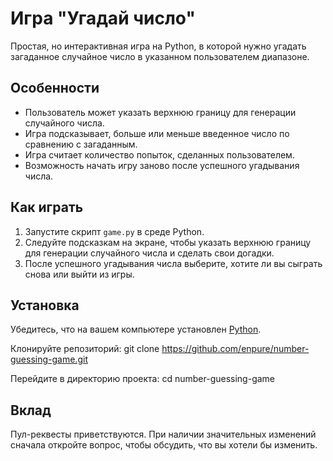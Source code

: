 # Игра "Угадай число"

Простая, но интерактивная игра на Python, в которой нужно угадать загаданное случайное число в указанном пользователем диапазоне.

## Особенности

- Пользователь может указать верхнюю границу для генерации случайного числа.
- Игра подсказывает, больше или меньше введенное число по сравнению с загаданным.
- Игра считает количество попыток, сделанных пользователем.
- Возможность начать игру заново после успешного угадывания числа.

## Как играть

1. Запустите скрипт `game.py` в среде Python.
2. Следуйте подсказкам на экране, чтобы указать верхнюю границу для генерации случайного числа и сделать свои догадки.
3. После успешного угадывания числа выберите, хотите ли вы сыграть снова или выйти из игры.

## Установка

Убедитесь, что на вашем компьютере установлен [Python](https://www.python.org/downloads/).

Клонируйте репозиторий:
git clone https://github.com/enpure/number-guessing-game.git

Перейдите в директорию проекта:
cd number-guessing-game

## Вклад

Пул-реквесты приветствуются. При наличии значительных изменений сначала откройте вопрос, чтобы обсудить, что вы хотели бы изменить.

